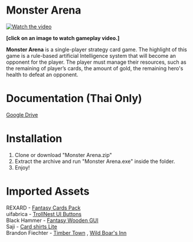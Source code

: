 # Monster Arena
[![Watch the video](https://i.imgur.com/MxXE7o7.png)](https://youtu.be/fiBG1yn8xPM)

**[click on an image to watch gameplay video.]**

**Monster Arena** is a single-player strategy card game. The highlight of this game is a rule-based artificial Intelligence system that will become an opponent for the player. The player must manage their resources, such as the remaining of player’s cards, the amount of gold, the remaining hero's health to defeat an opponent.

# Documentation (Thai Only)
[Google Drive](https://drive.google.com/file/d/1gHzdsZRPKjHRgg0lqRrHxt6yQJkJZYg1)

# Installation 
1. Clone or download "Monster Arena.zip"
1. Extract the archive and run "Monster Arena.exe" inside the folder.
1. Enjoy!

# Imported Assets
REXARD - [Fantasy Cards Pack](https://assetstore.unity.com/packages/2d/gui/icons/fantasy-cards-pack-150400)<br/>
uifabrica - [TrollNest UI Buttons](https://assetstore.unity.com/packages/2d/gui/icons/trollnest-free-ui-buttons-140934)<br/>
Black Hammer - [Fantasy Wooden GUI](https://assetstore.unity.com/packages/2d/gui/fantasy-wooden-gui-free-103811)<br/>
Saji - [Card shirts Lite](https://assetstore.unity.com/packages/2d/gui/card-shirts-lite-165698)<br/>
Brandon Fiechter - [Timber Town](https://open.spotify.com/track/62NCkqj4Lkdh4UQAN4mv4y) , [Wild Boar's Inn](https://open.spotify.com/track/1AIEkhII6uLTZgErs7tGqY)

